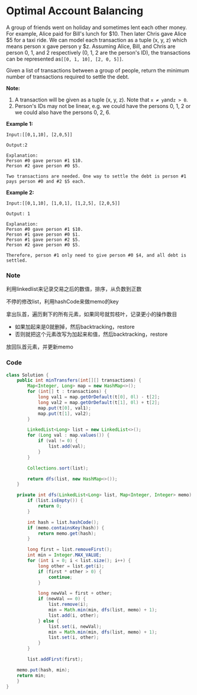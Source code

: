 # Optimal Account Balancing

A group of friends went on holiday and sometimes lent each other money. For example, Alice paid for Bill's lunch for $10. Then later Chris gave Alice $5 for a taxi ride. We can model each transaction as a tuple \(x, y, z\) which means person x gave person y $z. Assuming Alice, Bill, and Chris are person 0, 1, and 2 respectively \(0, 1, 2 are the person's ID\), the transactions can be represented as`[[0, 1, 10], [2, 0, 5]]`.

Given a list of transactions between a group of people, return the minimum number of transactions required to settle the debt.

**Note:**

1. A transaction will be given as a tuple \(x, y, z\). Note that `x ≠ y`and`z > 0`.
2. Person's IDs may not be linear, e.g. we could have the persons 0, 1, 2 or we could also have the persons 0, 2, 6.

**Example 1:**

```
Input:[[0,1,10], [2,0,5]]

Output:2

Explanation:
Person #0 gave person #1 $10.
Person #2 gave person #0 $5.

Two transactions are needed. One way to settle the debt is person #1 pays person #0 and #2 $5 each.
```

**Example 2:**

```
Input:[[0,1,10], [1,0,1], [1,2,5], [2,0,5]]

Output: 1

Explanation:
Person #0 gave person #1 $10.
Person #1 gave person #0 $1.
Person #1 gave person #2 $5.
Person #2 gave person #0 $5.

Therefore, person #1 only need to give person #0 $4, and all debt is settled.
```

### Note

利用linkedlist来记录交易之后的数值，排序，从负数到正数

不停的修改list，利用hashCode来做memo的key

拿出队首，遍历剩下的所有元素，如果同号就剪枝叶，记录更小的操作数目

* 如果加起来是0就删掉，然后backtracking，restore
* 否则就把这个元素改写为加起来和值，然后backtracking，restore

放回队首元素，并更新memo

### Code

```java
class Solution {
    public int minTransfers(int[][] transactions) {
        Map<Integer, Long> map = new HashMap<>();
        for (int[] t : transactions) {
            long val1 = map.getOrDefault(t[0], 0l) - t[2];
            long val2 = map.getOrDefault(t[1], 0l) + t[2];
            map.put(t[0], val1);
            map.put(t[1], val2);
        }

        LinkedList<Long> list = new LinkedList<>();
        for (Long val : map.values()) {
            if (val != 0) {
                list.add(val);
            }
        }

        Collections.sort(list);

        return dfs(list, new HashMap<>());
    }

    private int dfs(LinkedList<Long> list, Map<Integer, Integer> memo) {
        if (list.isEmpty()) {
            return 0;
        }

        int hash = list.hashCode();
        if (memo.containsKey(hash)) {
            return memo.get(hash);
        }

        long first = list.removeFirst();
        int min = Integer.MAX_VALUE;
        for (int i = 0; i < list.size(); i++) {
            long other = list.get(i);
            if (first * other > 0) {
                continue;
            }

            long newVal = first + other;
            if (newVal == 0) {
                list.remove(i);
                min = Math.min(min, dfs(list, memo) + 1);
                list.add(i, other);
            } else {
                list.set(i, newVal);
                min = Math.min(min, dfs(list, memo) + 1);
                list.set(i, other);
            }
        }

        list.addFirst(first);

    memo.put(hash, min);
    return min;
    }
}
```



